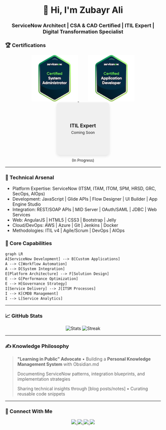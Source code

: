 <h1 align="center">👋 Hi, I'm Zubayr Ali</h1>
<h3 align="center">ServiceNow Architect | CSA & CAD Certified | ITIL Expert | Digital Transformation Specialist</h3>


### 🏆 Certifications
<div align="center">
  <a href="https://www.credly.com/badges/a3fbc941-b0dc-42f0-b409-ef21b2ea6bcc" target="_blank" style="margin: 0 15px;">
    <img src="https://raw.githubusercontent.com/zubayrali/zubayrali/main/certified-system-administrator.png" alt="ServiceNow Certified System Administrator" width="150">
  </a>
  <a href="https://www.credly.com/badges/f7774bfa-412c-4be5-bb23-43f0a6849c05" target="_blank" style="margin: 0 15px;">
    <img src="https://raw.githubusercontent.com/zubayrali/zubayrali/main/certified-application-developer.png" alt="ServiceNow Certified Application Developer" width="150">
  </a>
  <!-- ITIL Placeholder -->
  <div style="display: inline-block; margin: 0 15px; vertical-align: top; text-align: center;">
    <div style="width: 150px; height: 150px; background: #f0f0f0; border-radius: 10px; display: flex; flex-direction: column; justify-content: center; align-items: center; padding: 10px; box-shadow: 0 4px 8px rgba(0,0,0,0.1);">
      <div style="font-size: 16px; font-weight: bold; margin-bottom: 5px;">ITIL Expert</div>
      <div style="font-size: 12px;">Coming Soon</div>
    </div>
    <div style="margin-top: 10px; font-size: 12px;">(In Progress)</div>
  </div>
</div>

<!-- Rest of README unchanged -->
---

### 🔧 Technical Arsenal

+ Platform Expertise: ServiceNow (ITSM, ITAM, ITOM, SPM, HRSD, GRC, SecOps, AIOps)
+ Development: JavaScript | Glide APIs | Flow Designer | UI Builder | App Engine Studio
+ Integration: REST/SOAP APIs | MID Server | OAuth/SAML | JDBC | Web Services
+ Web: AngularJS | HTML5 | CSS3 | Bootstrap | Jelly
+ Cloud/DevOps: AWS | Azure | Git | Jenkins | Docker
+ Methodologies: ITIL v4 | Agile/Scrum | DevOps | AIOps



### 🚀 Core Capabilities
```mermaid
graph LR
A[ServiceNow Development] --> B[Custom Applications]
A --> C[Workflow Automation]
A --> D[System Integration]
E[Platform Architecture] --> F[Solution Design]
E --> G[Performance Optimization]
E --> H[Governance Strategy]
I[Service Delivery] --> J[ITSM Processes]
I --> K[CMDB Management]
I --> L[Service Analytics]
```

---

### 📈 GitHub Stats
<p align="center">
  <img src="https://github-readme-stats.vercel.app/api?username=yourusername&show_icons=true&theme=dark&hide_border=true" alt="Stats">
  <img src="https://github-readme-streak-stats.herokuapp.com/?user=yourusername&theme=dark&hide_border=true" alt="Streak">
</p>

---

### ✍️ Knowledge Philosophy
> **"Learning in Public" Advocate** • Building a **Personal Knowledge Management System** with Obsidian.md
> 
> Documenting ServiceNow patterns, integration blueprints, and implementation strategies
> 
> Sharing technical insights through [blog posts/notes] • Curating reusable code snippets

---

### 🔗 Connect With Me
<p align="center">
  <a href="https://linkedin.com/in/zubayrali">
    <img src="https://img.shields.io/badge/-LinkedIn-0A66C2?style=flat-square&logo=LinkedIn&logoColor=white" height=30>
  </a>
  <a href="https://www.credly.com/users/zubayr-ali/badges">
    <img src="https://img.shields.io/badge/-Credly-FF6B00?style=flat-square&logo=Credly&logoColor=white" height=30>
  </a>
  <a href="mailto:your.email@example.com">
    <img src="https://img.shields.io/badge/-Email-D14836?style=flat-square&logo=Gmail&logoColor=white" height=30>
  </a>
  <a href="https://servicenow.dev">
    <img src="https://img.shields.io/badge/-ServiceNow Dev-81B5A1?style=flat-square&logo=ServiceNow&logoColor=white" height=30>
  </a>
</p>
